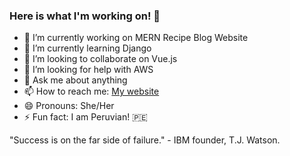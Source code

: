 ### Here is what I'm working on! 👋



- 🔭 I’m currently working on MERN Recipe Blog Website
- 🌱 I’m currently learning Django
- 👯 I’m looking to collaborate on Vue.js
- 🤔 I’m looking for help with AWS
- 💬 Ask me about anything
- 📫 How to reach me: [My website](www.jenniferehala.netlify.com)
- 😄 Pronouns: She/Her
- ⚡ Fun fact: I am Peruvian! 🇵🇪


"Success is on the far side of failure." - IBM founder, T.J. Watson.
